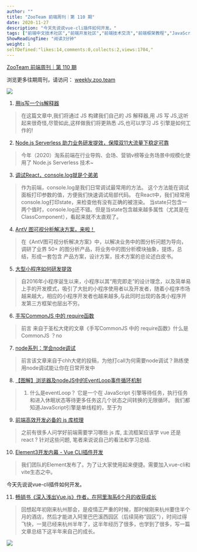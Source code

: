 ```yaml
---
author: ""
title: "ZooTeam 前端周刊｜第 110 期"
date: 2020-11-27
description: "今天先说说vue-cli插件如何开发。"
tags: ["前端中文技术社区","前端开发社区","前端技术交流","前端框架教程","JavaScript 学习资源","CSS 技巧与最佳实践","HTML5 最新动态","前端工程师职业发展","开源前端项目","前端技术趋势"]
ShowReadingTime: "阅读3分钟"
weight: 1
selfDefined:"likes:14,comments:0,collects:2,views:1704,"
---
```

[ZooTeam 前端周刊｜第 110 期](https://link.juejin.cn?target=https%3A%2F%2Fweekly.zoo.team%2Fdetail%2F110 "https://weekly.zoo.team/detail/110")

浏览更多往期周刊，请访问： [weekly.zoo.team](https://link.juejin.cn?target=https%3A%2F%2Fweekly.zoo.team "https://weekly.zoo.team")

![](/images/jueJin/9029f7c812174cd.png)

1.  [用js写一个js解释器](https://juejin.cn/post/6898093501376905230 "https://juejin.cn/post/6898093501376905230")

> 在这篇文章中,我们将通过 JS 构建我们自己的 JS 解释器,用 JS 写 JS,这听起来很奇怪,尽管如此,这样做我们将更熟悉 JS,也可以学习 JS 引擎是如何工作的!

2.  [Node.js Serverless 助力业务研发提效，保障双11大流量下稳定可靠](https://link.juejin.cn?target=https%3A%2F%2Fmp.weixin.qq.com%2Fs%3F__biz%3DMzIyNDU2NTc5Mw%3D%3D%26mid%3D2247489067%26idx%3D1%26sn%3D92ecb92825eebaf9d315b2b3f2e15907%26chksm%3De80c5965df7bd07307e20835e70a274e161807aad7ed125eb0b57de0999de7985db4b5e9639f%26xtrack%3D1%26scene%3D90%26subscene%3D93%26sessionid%3D1606182248 "https://mp.weixin.qq.com/s?__biz=MzIyNDU2NTc5Mw==&mid=2247489067&idx=1&sn=92ecb92825eebaf9d315b2b3f2e15907&chksm=e80c5965df7bd07307e20835e70a274e161807aad7ed125eb0b57de0999de7985db4b5e9639f&xtrack=1&scene=90&subscene=93&sessionid=1606182248")

> 今年（2020）淘系前端在行业导购、会场、营销v榜等业务场景中规模化使用了 Node.js Serverless 技术~

3.  [调试React，console.log就是个弟弟](https://juejin.cn/post/6898520723644645383?utm_source=gold_browser_extension "https://juejin.cn/post/6898520723644645383?utm_source=gold_browser_extension")

> 作为前端，console.log是我们日常调试最常用的方法。 这个方法能在调试面板打印参数的值，方便我们快速调试局部代码。 在React中，我们经常用console.log打印state，来检查他有没有正确的被渲染。 当state只包含一两个值时，console.log还不错。但是当state包含越来越多属性（尤其是在ClassComponent），看起来就不太直观了。

4.  [AntV 图可视分析解决方案，来啦！](https://link.juejin.cn?target=https%3A%2F%2Fmp.weixin.qq.com%2Fs%2F8QZUJC7Cf5V2cqXhZnl0-w "https://mp.weixin.qq.com/s/8QZUJC7Cf5V2cqXhZnl0-w")

> 在《AntV图可视分析解决方案》中，以解决业务中的图分析问题为导向，调研了业界 50+ 的图分析产品，将业务中的图分析模块抽象，提炼，总结，形成一套包含 产品方案，设计方案，技术方案的总论述白皮书。

5.  [大型小程序如何研发提效](https://link.juejin.cn?target=https%3A%2F%2Fmp.weixin.qq.com%2Fs%2FQiPSCHtN8EqaTEiQhfltYg "https://mp.weixin.qq.com/s/QiPSCHtN8EqaTEiQhfltYg")

> 自2016年小程序诞生以来，小程序以其“用完即走”的设计理念，以及简单易上手的开发模式，吸引了大批的小程序使用者以及开发者，随着小程序市场越来越大，相应的小程序开发者也越来越多,与此同时出现的各类小程序开发第三方框架也层出不穷。

6.  [手写CommonJS 中的 require函数](https://link.juejin.cn?target=https%3A%2F%2Fmp.weixin.qq.com%2Fs%2FZzFOXtmPQIhpnDJpi1l9gQ "https://mp.weixin.qq.com/s/ZzFOXtmPQIhpnDJpi1l9gQ")

> 前言 来自于圣松大佬的文章《手写CommonJS 中的 require函数》什么是 CommonJS ？no

7.  [node系列：学会node调试](https://link.juejin.cn?target=https%3A%2F%2Fmp.weixin.qq.com%2Fs%2F6BgBwLR28euph9FyUtUWHA "https://mp.weixin.qq.com/s/6BgBwLR28euph9FyUtUWHA")

> 前言该文章来自于chh大佬的投稿，为他打call为何需要node调试？熟练使用node调试能让你在日常开发中

8.  [【图解】浏览器及nodeJS中的EventLoop事件循环机制](https://link.juejin.cn?target=https%3A%2F%2Fwww.cnblogs.com%2Fweiyongchao%2Fp%2F13766429.html "https://www.cnblogs.com/weiyongchao/p/13766429.html")

> 1.  什么是eventLoop？ 它是一个在 JavaScript 引擎等待任务，执行任务和进入休眠状态等待更多任务这几个状态之间转换的无限循环。 我们都知道JavaScript引擎是单线程的，至于为

9.  [前端高效开发必备的 js 库梳理](https://juejin.cn/post/6898962197335490573 "https://juejin.cn/post/6898962197335490573")

> 之前有很多人问学好前端需要学习哪些 js 库, 主流框架应该学 vue 还是 react ? 针对这些问题, 笔者来说说自己的看法和学习总结.

10.  [Element3开发内幕 - Vue CLI插件开发](https://juejin.cn/post/6899334776860180494#comment "https://juejin.cn/post/6899334776860180494#comment")

> 我们团队的Element发布了。为了让大家使用起来便捷。需要加入vue-cli和vite生态之中。

今天先说说vue-cli插件如何开发。

11.  [畅销书《深入浅出Vue.js》作者，在阿里淘系6个月的收获成长](https://juejin.cn/post/6899245555566772231#comment "https://juejin.cn/post/6899245555566772231#comment")

> 回想起年初刚来杭州那会，是疫情正严重的时候，那时候刚来杭州要住半个月的酒店，然后才能进入阿里巴巴溪西园区（后续简称”园区”），时间过得飞快，一晃已经来杭州半年了，这半年经历了很多，也学到了很多，写一篇文章总结下这半年来自己的成长。

![](/images/jueJin/32f650bfb1c9480.png)